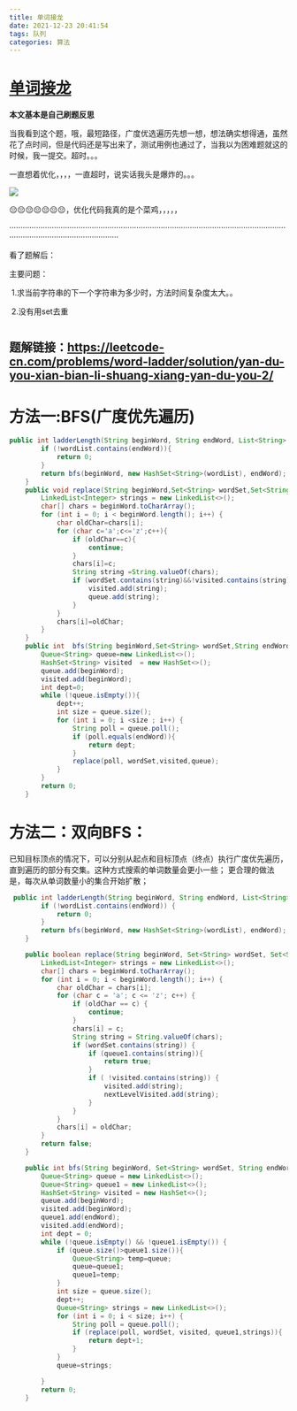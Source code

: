 ```yaml
---
title: 单词接龙
date: 2021-12-23 20:41:54
tags: 队列
categories: 算法
---
```


# [单词接龙](https://leetcode-cn.com/leetbook/read/top-interview-questions/x2rkbs/)



**本文基本是自己刷题反思**



当我看到这个题，哦，最短路径，广度优选遍历先想一想，想法确实想得通，虽然花了点时间，但是代码还是写出来了，测试用例也通过了，当我以为困难题就这的时候，我一提交。超时。。。

一直想着优化，，，，一直超时，说实话我头是爆炸的。。。

![](https://gitee.com/haoyumaster/imageBed/raw/master/imgs/20211223204935.png)

😔😔😔😔😔😔😔，优化代码我真的是个菜鸡，，，，，

·············································································································································································

看了题解后：

主要问题：

​	1.求当前字符串的下一个字符串为多少时，方法时间复杂度太大。。

​	2.没有用set去重

# 

## 题解链接：https://leetcode-cn.com/problems/word-ladder/solution/yan-du-you-xian-bian-li-shuang-xiang-yan-du-you-2/



# 方法一:BFS(广度优先遍历)

```java
public int ladderLength(String beginWord, String endWord, List<String> wordList) {
        if (!wordList.contains(endWord)){
            return 0;
        }
        return bfs(beginWord, new HashSet<String>(wordList), endWord);
    }
    public void replace(String beginWord,Set<String> wordSet,Set<String> visited ,Queue<String> queue){
        LinkedList<Integer> strings = new LinkedList<>();
        char[] chars = beginWord.toCharArray();
        for (int i = 0; i < beginWord.length(); i++) {
            char oldChar=chars[i];
            for (char c='a';c<='z';c++){
                if (oldChar==c){
                    continue;
                }
                chars[i]=c;
                String string =String.valueOf(chars);
                if (wordSet.contains(string)&&!visited.contains(string)){
                    visited.add(string);
                    queue.add(string);
                }
            }
            chars[i]=oldChar;
        }
    }
    public int  bfs(String beginWord,Set<String> wordSet,String endWord){
        Queue<String> queue=new LinkedList<>();
        HashSet<String> visited  = new HashSet<>();
        queue.add(beginWord);
        visited.add(beginWord);
        int dept=0;
        while (!queue.isEmpty()){
            dept++;
            int size = queue.size();
            for (int i = 0; i <size ; i++) {
                String poll = queue.poll();
                if (poll.equals(endWord)){
                    return dept;
                }
                replace(poll, wordSet,visited,queue);
            }
        }
        return 0;
    }
```

# 方法二：双向BFS：

已知目标顶点的情况下，可以分别从起点和目标顶点（终点）执行广度优先遍历，直到遍历的部分有交集。这种方式搜索的单词数量会更小一些；
更合理的做法是，每次从单词数量小的集合开始扩散；

```java
 public int ladderLength(String beginWord, String endWord, List<String> wordList) {
        if (!wordList.contains(endWord)) {
            return 0;
        }
        return bfs(beginWord, new HashSet<String>(wordList), endWord);
    }

    public boolean replace(String beginWord, Set<String> wordSet, Set<String> visited, Queue<String> queue1,Queue<String> nextLevelVisited) {
        LinkedList<Integer> strings = new LinkedList<>();
        char[] chars = beginWord.toCharArray();
        for (int i = 0; i < beginWord.length(); i++) {
            char oldChar = chars[i];
            for (char c = 'a'; c <= 'z'; c++) {
                if (oldChar == c) {
                    continue;
                }
                chars[i] = c;
                String string = String.valueOf(chars);
                if (wordSet.contains(string)) {
                    if (queue1.contains(string)){
                        return true;
                    }
                    if ( !visited.contains(string)) {
                        visited.add(string);
                        nextLevelVisited.add(string);
                    }
                }
            }
            chars[i] = oldChar;
        }
        return false;
    }

    public int bfs(String beginWord, Set<String> wordSet, String endWord) {
        Queue<String> queue = new LinkedList<>();
        Queue<String> queue1 = new LinkedList<>();
        HashSet<String> visited = new HashSet<>();
        queue.add(beginWord);
        visited.add(beginWord);
        queue1.add(endWord);
        visited.add(endWord);
        int dept = 0;
        while (!queue.isEmpty() && !queue1.isEmpty()) {
            if (queue.size()>queue1.size()){
                Queue<String> temp=queue;
                queue=queue1;
                queue1=temp;
            }
            int size = queue.size();
            dept++;
            Queue<String> strings = new LinkedList<>();
            for (int i = 0; i < size; i++) {
                String poll = queue.poll();
                if (replace(poll, wordSet, visited, queue1,strings)){
                    return dept+1;
                }
            }
            queue=strings;

        }
        return 0;
    }
```

